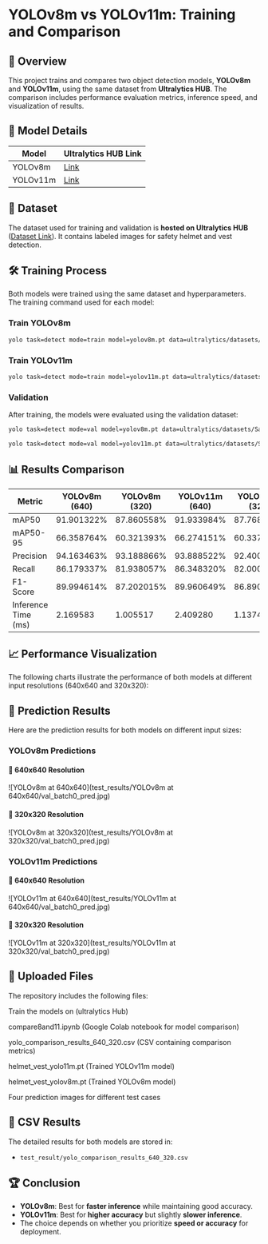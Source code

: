 # YOLOv8m vs YOLOv11m: Training and Comparison

## 📌 Overview

This project trains and compares two object detection models, **YOLOv8m** and **YOLOv11m**, using the same dataset from **Ultralytics HUB**. The comparison includes performance evaluation metrics, inference speed, and visualization of results.

## 🚀 Model Details

| Model    | Ultralytics HUB Link                                            |
| -------- | --------------------------------------------------------------- |
| YOLOv8m  | [Link](https://hub.ultralytics.com/models/7uCkqGxvfW5Ld82LMfHy) |
| YOLOv11m | [Link](https://hub.ultralytics.com/models/7NIpjKj8EUH0xT8X7ZeE) |

## 📂 Dataset

The dataset used for training and validation is **hosted on Ultralytics HUB** ([Dataset Link](https://hub.ultralytics.com/datasets/CQiMV1caDueK6J2s0ghA)). It contains labeled images for safety helmet and vest detection.

## 🛠 Training Process

Both models were trained using the same dataset and hyperparameters. The training command used for each model:

### **Train YOLOv8m**

```bash
yolo task=detect mode=train model=yolov8m.pt data=ultralytics/datasets/Safety Helmet and Vest dataset epochs=100 imgsz=640
```

### **Train YOLOv11m**

```bash
yolo task=detect mode=train model=yolov11m.pt data=ultralytics/datasets/Safety Helmet and Vest dataset epochs=100 imgsz=640
```

### **Validation**

After training, the models were evaluated using the validation dataset:

```bash
yolo task=detect mode=val model=yolov8m.pt data=ultralytics/datasets/Safety Helmet and Vest dataset imgsz=640

yolo task=detect mode=val model=yolov11m.pt data=ultralytics/datasets/Safety Helmet and Vest dataset imgsz=640
```

## 📊 Results Comparison

| Metric              | YOLOv8m (640) | YOLOv8m (320) | YOLOv11m (640) | YOLOv11m (320) |
| ------------------- | ------------- | ------------- | -------------- | -------------- |
| mAP50               | 91.901322%           | 87.860558%           | 91.933984%            | 87.768032%            |
| mAP50-95            | 66.358764%           | 60.321393%           | 66.274151%            | 60.337352%            |
| Precision           | 94.163463%           | 93.188866%           | 93.888522%            | 92.400624%            |
| Recall              | 86.179337%           | 81.938057%           | 86.348320%            | 82.000746%            |
| F1-Score            | 89.994614%           | 87.202015%           | 89.960649%            | 86.890553%            |
| Inference Time (ms) | 2.169583             | 1.005517             | 2.409280              | 1.137418              |

## 📈 Performance Visualization

The following charts illustrate the performance of both models at different input resolutions (640x640 and 320x320):
## 📌 Prediction Results

Here are the prediction results for both models on different input sizes:

### **YOLOv8m Predictions**
#### **📌 640x640 Resolution**
![YOLOv8m at 640x640](test_results/YOLOv8m at 640x640/val_batch0_pred.jpg)

#### **📌 320x320 Resolution**
![YOLOv8m at 320x320](test_results/YOLOv8m at 320x320/val_batch0_pred.jpg)

### **YOLOv11m Predictions**
#### **📌 640x640 Resolution**
![YOLOv11m at 640x640](test_results/YOLOv11m at 640x640/val_batch0_pred.jpg)

#### **📌 320x320 Resolution**
![YOLOv11m at 320x320](test_results/YOLOv11m at 320x320/val_batch0_pred.jpg)

## 📌 Uploaded Files

The repository includes the following files:

Train the models on (ultralytics Hub)

compare8and11.ipynb (Google Colab notebook for model comparison)

yolo_comparison_results_640_320.csv (CSV containing comparison metrics)

helmet_vest_yolo11m.pt (Trained YOLOv11m model)

helmet_vest_yolov8m.pt (Trained YOLOv8m model)

Four prediction images for different test cases



## 📌 CSV Results

The detailed results for both models are stored in:

- `test_result/yolo_comparison_results_640_320.csv`

## 🏆 Conclusion

- **YOLOv8m**: Best for **faster inference** while maintaining good accuracy.
- **YOLOv11m**: Best for **higher accuracy** but slightly **slower inference**.
- The choice depends on whether you prioritize **speed or accuracy** for deployment.





